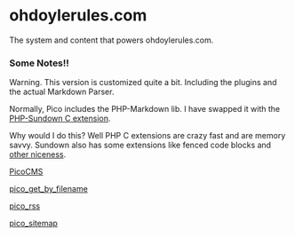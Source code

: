 ohdoylerules.com
================

The system and content that powers ohdoylerules.com.

### Some Notes!!

Warning. This version is customized quite a bit. Including the plugins and the actual Markdown Parser.

Normally, Pico includes the PHP-Markdown lib. I have swapped it with the [PHP-Sundown C extension](https://github.com/chobie/php-sundown "chobie/php-sundown").

Why would I do this? Well PHP C extensions are crazy fast and are memory savvy. Sundown also has some extensions like fenced code blocks and [other niceness](https://github.com/chobie/php-sundown/blob/development/docs/ExtensionsAndRenderFlags.md "PHP-Sundown ExtensionsAndRenderFlags.md").

[PicoCMS](http://pico.dev7studios.com/ "PicoCMS Homepage")

[pico_get_by_filename](https://github.com/james2doyle/pico_get_by_filename "james2doyle/pico_get_by_filename")

[pico_rss](https://github.com/gilbitron/Pico-RSS-Plugin "gilbitron/Pico-RSS-Plugin")

[pico_sitemap](https://github.com/Techn0tic/Pico_Sitemap "Techn0tic/Pico_Sitemap")
